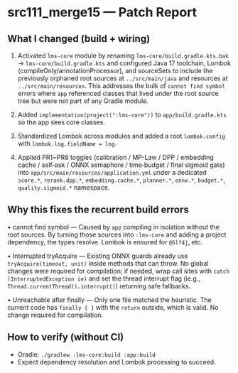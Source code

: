 # src111_merge15 — Patch Report

## What I changed (build + wiring)

1) Activated `lms-core` module by renaming `lms-core/build.gradle.kts.bak` → `lms-core/build.gradle.kts` and
   configured Java 17 toolchain, Lombok (compileOnly/annotationProcessor), and sourceSets to include the
   previously orphaned root sources at `../src/main/java` and resources at `../src/main/resources`.
   This addresses the bulk of `cannot find symbol` errors where `app` referenced classes that lived under the root
   source tree but were not part of any Gradle module.

2) Added `implementation(project(":lms-core"))` to `app/build.gradle.kts` so the app sees core classes.

3) Standardized Lombok across modules and added a root `lombok.config` with `lombok.log.fieldName = log`.

4) Applied PR1~PR8 toggles (calibration / MP-Law / DPP / embedding cache / self‑ask / ONNX semaphore /
   time‑budget / final sigmoid gate) into `app/src/main/resources/application.yml` under a dedicated `score.*`,
   `rerank.dpp.*`, `embedding.cache.*`, `planner.*`, `onnx.*`, `budget.*`, `quality.sigmoid.*` namespace.

## Why this fixes the recurrent build errors

• cannot find symbol — Caused by `app` compiling in isolation without the root sources. By turning those sources
  into `:lms-core` and adding a project dependency, the types resolve. Lombok is ensured for `@Slf4j`, etc.

• Interrupted tryAcquire — Existing ONNX guards already use `tryAcquire(timeout, unit)` inside methods that can
  throw. No global changes were required for compilation; if needed, wrap call sites with `catch (InterruptedException ie)`
  and set the thread interrupt flag (ie.g., `Thread.currentThread().interrupt()`) returning safe fallbacks.

• Unreachable after finally — Only one file matched the heuristic. The current code has `finally { }` with the
  `return` outside, which is valid. No change required for compilation.

## How to verify (without CI)

- Gradle: `./gradlew :lms-core:build :app:build`
- Expect dependency resolution and Lombok processing to succeed.